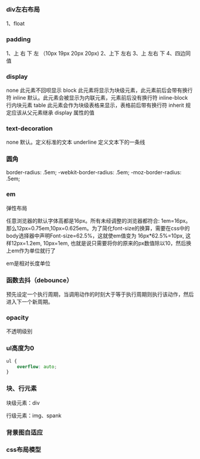 ### div左右布局
1、float
### padding
1、上 右 下 左 （10px 19px 20px 20px)
2、上下 左右
3、上 左右 下
4、四边同值
### display
none                    此元素不回呗显示
block                   此元素将显示为块级元素，此元素前后会带有换行符
inline                  默认。此元素会被显示为内联元素，元素前后没有换行符
inline-block            行内块元素
table                   此元素会作为块级表格来显示，表格前后带有换行符
inherit                 规定应该从父元素继承 display 属性的值
### text-decoration
none                    默认。定义标准的文本
underline               定义文本下的一条线
### 圆角
border-radius: .5em;
-webkit-border-radius: .5em; 
-moz-border-radius: .5em;
### em
弹性布局

任意浏览器的默认字体高都是16px。所有未经调整的浏览器都符合: 1em=16px。那么12px=0.75em,10px=0.625em。为了简化font-size的换算，需要在css中的body选择器中声明Font-size=62.5%，这就使em值变为 16px*62.5%=10px, 这样12px=1.2em, 10px=1em, 也就是说只需要将你的原来的px数值除以10，然后换上em作为单位就行了

em是相对长度单位
### 函数去抖（debounce）
预先设定一个执行周期，当调用动作的时刻大于等于执行周期则执行该动作，然后进入下一个新周期。
### opacity
不透明级别
### ul高度为0
```css
ul {
    overflow: auto;
}
```
### 块、行元素
块级元素：div

行级元素：img、spank

### 背景图自适应
### css布局模型
